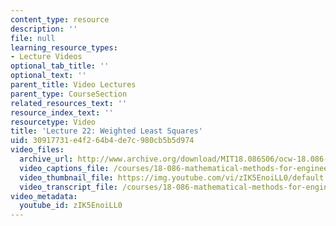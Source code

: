 ```yaml
---
content_type: resource
description: ''
file: null
learning_resource_types:
- Lecture Videos
optional_tab_title: ''
optional_text: ''
parent_title: Video Lectures
parent_type: CourseSection
related_resources_text: ''
resource_index_text: ''
resourcetype: Video
title: 'Lecture 22: Weighted Least Squares'
uid: 30917731-e4f2-64b4-de7c-980cb5b5d974
video_files:
  archive_url: http://www.archive.org/download/MIT18.086S06/ocw-18.086-10apr2006-220k.mp4
  video_captions_file: /courses/18-086-mathematical-methods-for-engineers-ii-spring-2006/8026b31f234254a1afcd29eaffae70ee_zIK5EnoiLL0.vtt
  video_thumbnail_file: https://img.youtube.com/vi/zIK5EnoiLL0/default.jpg
  video_transcript_file: /courses/18-086-mathematical-methods-for-engineers-ii-spring-2006/d2b25aad8230a2d989831080b23eaf0a_zIK5EnoiLL0.pdf
video_metadata:
  youtube_id: zIK5EnoiLL0
---
```

